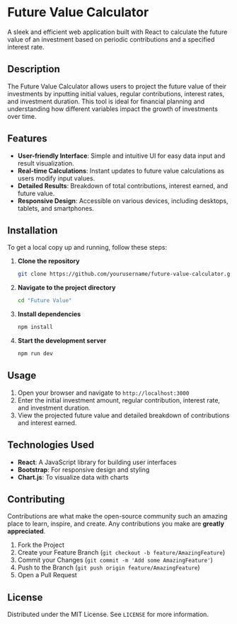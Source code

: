 # Future Value Calculator

A sleek and efficient web application built with React to calculate the future value of an investment based on periodic contributions and a specified interest rate.

## Description

The Future Value Calculator allows users to project the future value of their investments by inputting initial values, regular contributions, interest rates, and investment duration. This tool is ideal for financial planning and understanding how different variables impact the growth of investments over time.

## Features

- **User-friendly Interface**: Simple and intuitive UI for easy data input and result visualization.
- **Real-time Calculations**: Instant updates to future value calculations as users modify input values.
- **Detailed Results**: Breakdown of total contributions, interest earned, and future value.
- **Responsive Design**: Accessible on various devices, including desktops, tablets, and smartphones.

## Installation

To get a local copy up and running, follow these steps:

1. **Clone the repository**
    ```bash
    git clone https://github.com/yourusername/future-value-calculator.git
    ```

2. **Navigate to the project directory**
    ```bash
    cd "Future Value"
    ```

3. **Install dependencies**
    ```bash
    npm install
    ```

4. **Start the development server**
    ```bash
    npm run dev
    ```

## Usage

1. Open your browser and navigate to `http://localhost:3000`
2. Enter the initial investment amount, regular contribution, interest rate, and investment duration.
3. View the projected future value and detailed breakdown of contributions and interest earned.


## Technologies Used

- **React**: A JavaScript library for building user interfaces
- **Bootstrap**: For responsive design and styling
- **Chart.js**: To visualize data with charts

## Contributing

Contributions are what make the open-source community such an amazing place to learn, inspire, and create. Any contributions you make are **greatly appreciated**.

1. Fork the Project
2. Create your Feature Branch (`git checkout -b feature/AmazingFeature`)
3. Commit your Changes (`git commit -m 'Add some AmazingFeature'`)
4. Push to the Branch (`git push origin feature/AmazingFeature`)
5. Open a Pull Request

## License

Distributed under the MIT License. See `LICENSE` for more information.
